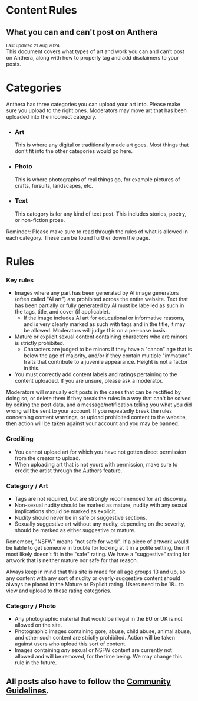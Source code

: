 # Content Rules
## What you can and can't post on Anthera

<small>Last updated 21 Aug 2024</small><br>
This document covers what types of art and work you can and can't post on Anthera, along with how to properly tag and add disclaimers to your posts.

# Categories

Anthera has three categories you can upload your art into. Please make sure you upload to the right ones. Moderators may move art that has been uploaded into the incorrect category.

- <h3>Art</h3>This is where any digital or traditionally made art goes. Most things that don't fit into the other categories would go here.
- <h3>Photo</h3>This is where photographs of real things go, for example pictures of crafts, fursuits, landscapes, etc.
- <h3>Text</h3>This category is for any kind of text post. This includes stories, poetry, or non-fiction prose.

Reminder: Please make sure to read through the rules of what is allowed in each category. These can be found further down the page.

# Rules

### Key rules
- Images where any part has been generated by AI image generators (often called "AI art") are prohibited across the entire website. Text that has been partially or fully generated by AI must be labelled as such in the tags, title, and cover (if applicable). 
  - If the image includes AI art for educational or informative reasons, and is very clearly marked as such with tags and in the title, it may be allowed. Moderators will judge this on a per-case basis.
- Mature or explicit sexual content containing characters who are minors is strictly prohibited.
  - Characters are judged to be minors if they have a "canon" age that is below the age of majority, and/or if they contain multiple "immature" traits that contribute to a juvenile appearance. Height is not a factor in this.
- You must correctly add content labels and ratings pertaining to the content uploaded. If you are unsure, please ask a moderator.

Moderators will manually edit posts in the cases that can be rectified by doing so, or delete them if they break the rules in a way that can't be solved by editing the post data, and a message/notification telling you what you did wrong will be sent to your account. If you repeatedly break the rules concerning content warnings, or upload prohibited content to the website, then action will be taken against your account and you may be banned.

### Crediting
- You cannot upload art for which you have not gotten direct permission from the creator to upload.
- When uploading art that is not yours with permission, make sure to credit the artist through the Authors feature.


### Category / Art
- Tags are not required, but are strongly recommended for art discovery.
- Non-sexual nudity should be marked as mature, nudity with any sexual implications should be marked as explicit.
- Nudity should never be in safe or suggestive sections.
- Sexually suggestive art without any nudity, depending on the severity, should be marked as either suggestive or mature.

Remember, "NSFW" means "not safe for work". If a piece of artwork would be liable to get someone in trouble for looking at it in a polite setting, then it most likely doesn't fit in the "safe" rating. We have a "suggestive" rating for artwork that is neither mature nor safe for that reason.

Always keep in mind that this site is made for all age groups 13 and up, so any content with any sort of nudity or overly-suggestive content should always be placed in the Mature or Explicit rating. Users need to be 18+ to view and upload to these rating categories.

### Category / Photo
- Any photographic material that would be illegal in the EU or UK is not allowed on the site.
- Photographic images containing gore, abuse, child abuse, animal abuse, and other such content are strictly prohibited. Action will be taken against users who upload this sort of content.
- Images containing *any* sexual or NSFW content are currently not allowed and will be removed, for the time being. We may change this rule in the future.

## All posts also have to follow the [Community Guidelines](/Rules_and_Guidelines/Community_Guidelines).